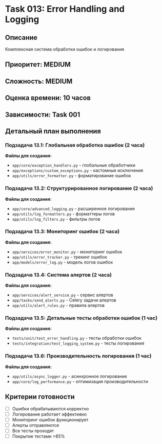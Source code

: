 # Task 013: Error Handling and Logging

## Описание
Комплексная система обработки ошибок и логирования

## Приоритет: MEDIUM
## Сложность: MEDIUM
## Оценка времени: 10 часов
## Зависимости: Task 001

## Детальный план выполнения

### Подзадача 13.1: Глобальная обработка ошибок (2 часа)
**Файлы для создания:**
- `app/core/exception_handlers.py` - глобальные обработчики
- `app/exceptions/custom_exceptions.py` - кастомные исключения
- `app/utils/error_formatter.py` - форматирование ошибок

### Подзадача 13.2: Структурированное логирование (2 часа)
**Файлы для создания:**
- `app/core/advanced_logging.py` - расширенное логирование
- `app/utils/log_formatters.py` - форматтеры логов
- `app/utils/log_filters.py` - фильтры логов

### Подзадача 13.3: Мониторинг ошибок (2 часа)
**Файлы для создания:**
- `app/services/error_monitor.py` - мониторинг ошибок
- `app/utils/error_tracker.py` - трекинг ошибок
- `app/models/error_log.py` - модель логов ошибок

### Подзадача 13.4: Система алертов (2 часа)
**Файлы для создания:**
- `app/services/alert_service.py` - сервис алертов
- `app/tasks/send_alerts.py` - Celery задачи алертов
- `app/utils/alert_rules.py` - правила алертов

### Подзадача 13.5: Детальные тесты обработки ошибок (1 час)
**Файлы для создания:**
- `tests/unit/test_error_handling.py` - тесты обработки ошибок
- `tests/integration/test_logging_system.py` - тесты логирования

### Подзадача 13.6: Производительность логирования (1 час)
**Файлы для создания:**
- `app/utils/async_logger.py` - асинхронное логирование
- `app/core/log_performance.py` - оптимизация производительности

## Критерии готовности
- [ ] Ошибки обрабатываются корректно
- [ ] Логирование работает эффективно
- [ ] Мониторинг ошибок функционирует
- [ ] Алерты отправляются
- [ ] Все тесты проходят
- [ ] Покрытие тестами >85%
